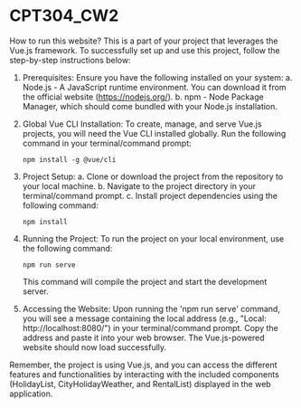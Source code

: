 # CPT304_CW2

How to run this website?
This is a part of your project that leverages the Vue.js framework. To successfully set up and use this project, follow the step-by-step instructions below:

1. Prerequisites:
   Ensure you have the following installed on your system:
   a. Node.js - A JavaScript runtime environment. You can download it from the official website (https://nodejs.org/).
   b. npm - Node Package Manager, which should come bundled with your Node.js installation.

2. Global Vue CLI Installation:
   To create, manage, and serve Vue.js projects, you will need the Vue CLI installed globally. Run the following command in your terminal/command prompt:

   ```
   npm install -g @vue/cli
   ```

3. Project Setup:
   a. Clone or download the project from the repository to your local machine.
   b. Navigate to the project directory in your terminal/command prompt.
   c. Install project dependencies using the following command:

      ```
      npm install
      ```

4. Running the Project:
   To run the project on your local environment, use the following command:

   ```
   npm run serve
   ```

   This command will compile the project and start the development server.

5. Accessing the Website:
   Upon running the 'npm run serve' command, you will see a message containing the local address (e.g., "Local: http://localhost:8080/") in your terminal/command prompt. Copy the address and paste it into your web browser. The Vue.js-powered website should now load successfully.

Remember, the project is using Vue.js, and you can access the different features and functionalities by interacting with the included components (HolidayList, CityHolidayWeather, and RentalList) displayed in the web application.

